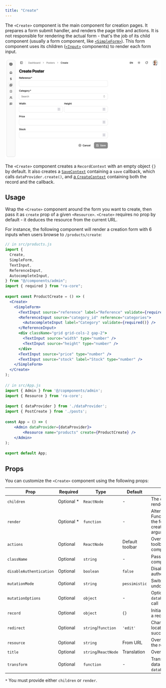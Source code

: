 ```yaml
---
title: "Create"
---
```


The `<Create>` component is the main component for creation pages. It prepares a form submit handler, and renders the page title and actions. It is not responsible for rendering the actual form - that's the job of its child component (usually a form component, like [`<SimpleForm>`](./SimpleForm.html)). This form component uses its children ([`<Input>`](./DataEdition.mdx#inputs) components) to render each form input.

![product creation form](./images/products-create.png)

The `<Create>` component creates a `RecordContext` with an empty object `{}` by default. It also creates a [`SaveContext`](https://marmelab.com/ra-core/usesavecontext/) containing a `save` callback, which calls `dataProvider.create()`, and [a `CreateContext`](https://marmelab.com/ra-core/usecreatecontext/l) containing both the record and the callback.

## Usage

Wrap the `<Create>` component around the form you want to create, then pass it as `create` prop of a given `<Resource>`. `<Create>` requires no prop by default - it deduces the resource from the current URL.

For instance, the following component will render a creation form with 6 inputs when users browse to `/products/create`:

```jsx
// in src/products.js
import {
  Create,
  SimpleForm,
  TextInput,
  ReferenceInput,
  AutocompleteInput,
} from "@/components/admin";
import { required } from "ra-core";

export const ProductCreate = () => (
  <Create>
    <SimpleForm>
      <TextInput source="reference" label="Reference" validate={required()} />
      <ReferenceInput source="category_id" reference="categories">
        <AutocompleteInput label="Category" validate={required()} />
      </ReferenceInput>
      <div className="grid grid-cols-2 gap-2">
        <TextInput source="width" type="number" />
        <TextInput source="height" type="number" />
      </div>
      <TextInput source="price" type="number" />
      <TextInput source="stock" label="Stock" type="number" />
    </SimpleForm>
  </Create>
);

// in src/App.js
import { Admin } from '@/copmponents/admin';
import { Resource } from 'ra-core';

import { dataProvider } from './dataProvider';
import { PostCreate } from './posts';

const App = () => (
    <Admin dataProvider={dataProvider}>
        <Resource name="products" create={ProductCreate} />
    </Admin>
);

export default App;
```

## Props

You can customize the `<Create>` component using the following props:

| Prop                | Required | Type                | Default        | Description                                                                                      |
|---------------------|----------|---------------------|----------------|--------------------------------------------------------------------------------------------------|
| `children`          | Optional&nbsp;* | `ReactNode`         | -              | The components that render the form                                                              |
| `render`            | Optional&nbsp;* | `function`          | -              | Alternative to children. Function that renders the form, receives the create context as argument |
| `actions`           | Optional | `ReactNode`         | Default toolbar| Override the actions toolbar with a custom component                                             |
| `className`         | Optional | `string`            | -              | Passed to the root component                                                                     |
| `disableAuthentication` | Optional | `boolean`      | `false`         | Disable the authentication check                                                                 |
| `mutationMode`      | Optional | `string`            | `pessimistic`  | Switch to optimistic or undoable mutations                                                       |
| `mutationOptions`   | Optional | `object`            | -              | Options for the `dataProvider.create()` call                                                     |
| `record`            | Optional | `object`            | `{}`           | Initialize the form with a record                                                                |
| `redirect`          | Optional | `string`/`function` | `'edit'`       | Change the redirect location after successful creation                                           |
| `resource`          | Optional | `string`            | From URL       | Override the name of the resource to create                                                      |
| `title`             | Optional | `string`/`ReactNode`| Translation    | Override the page title                                                                          |
| `transform`         | Optional | `function`          | -              | Transform the form data before calling `dataProvider.create()`                                   |

`*` You must provide either `children` or `render`.
